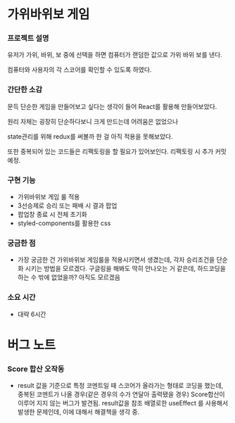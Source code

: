 # 가위바위보 게임

### 프로젝트 설명

유저가 가위, 바위, 보 중에 선택을 하면 컴퓨터가 랜덤한 값으로 가위 바위 보를 낸다.

컴퓨터와 사용자의 각 스코어를 확인할 수 있도록 하였다.

### 간단한 소감

문득 단순한 게임을 만들어보고 싶다는 생각이 들어 React를 활용해 만들어보았다.

원리 자체는 굉장히 단순하다보니 크게 만드는데 어려움은 없었으나

state관리를 위해 redux를 써볼까 한 걸 아직 적용을 못해보았다.

또한 중복되어 있는 코드들은 리팩토링을 할 필요가 있어보인다. 리팩토링 시 추가 커밋 예정.

### 구현 기능

- 가위바위보 게임 룰 적용
- 3선승제로 승리 또는 패배 시 결과 팝업
- 팝업창 종료 시 전체 초기화
- styled-components를 활용한 css

### 궁금한 점

- 가장 궁금한 건 가위바위보 게임룰을 적용시키면서 생겼는데, 각자 승리조건을 단순화 시키는 방법을 모르겠다. 구글링을 해봐도 딱히 안나오는 거 같은데, 하드코딩을 하는 수 밖에 없었을까? 아직도 모르겠음

### 소요 시간

- 대략 6시간

# 버그 노트

### Score 합산 오작동

- result 값을 기준으로 특정 코멘트일 때 스코어가 올라가는 형태로 코딩을 했는데, 중복된 코멘트가 나올 경우(같은 경우의 수가 연달아 출력됐을 경우) Score합산이 이루어 지지 않는 버그가 발견됨. result값을 참조 배열로한 useEffect 를 사용해서 발생한 문제인데, 이에 대해서 해결책을 생각 중.
